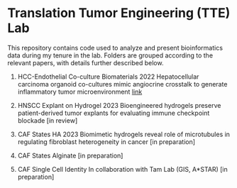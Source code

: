 # Translation Tumor Engineering (TTE) Lab
This repository contains code used to analyze and present bioinformatics data during my tenure in the lab. Folders are grouped according to the relevant papers, with details further described below.

1. HCC-Endothelial Co-culture Biomaterials 2022
Hepatocellular carcinoma organoid co-cultures mimic angiocrine crosstalk to generate inflammatory tumor microenvironment
[link](https://doi.org/10.1016/j.biomaterials.2022.121527)

2. HNSCC Explant on Hydrogel 2023
Bioengineered hydrogels preserve patient-derived tumor explants for evaluating immune checkpoint blockade
[in review]

3. CAF States HA 2023
Biomimetic hydrogels reveal role of microtubules in regulating fibroblast heterogeneity in cancer
[in preparation]

4. CAF States Alginate
[in preparation]

5. CAF Single Cell Identity
In collaboration with Tam Lab (GIS, A*STAR)
[in preparation]
